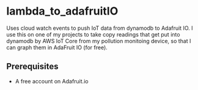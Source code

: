 # lambda_to_adafruitIO
Uses cloud watch events to push IoT data from dynamodb to Adafruit IO. I use this on one of my projects to take copy readings that get put into dynamodb by AWS IoT Core from my pollution monitoing device, so that I can graph them in AdaFruit IO (for free).

## Prerequisites
* A free account on Adafruit.io
